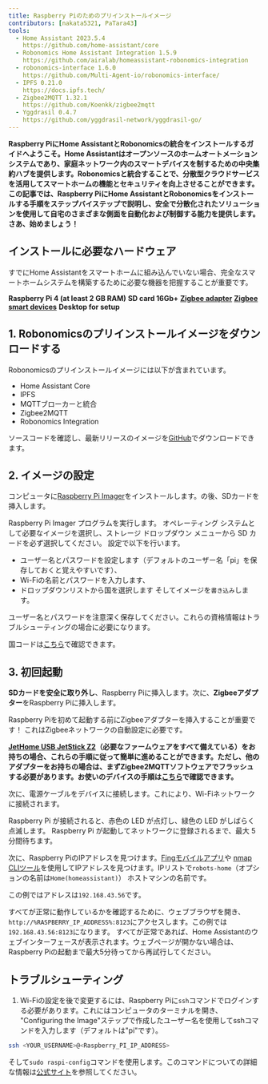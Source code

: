 ```yaml
---
title: Raspberry Piのためのプリインストールイメージ
contributors: [nakata5321, PaTara43]
tools:
  - Home Assistant 2023.5.4
    https://github.com/home-assistant/core
  - Robonomics Home Assistant Integration 1.5.9
    https://github.com/airalab/homeassistant-robonomics-integration
  - robonomics-interface 1.6.0
    https://github.com/Multi-Agent-io/robonomics-interface/
  - IPFS 0.21.0
    https://docs.ipfs.tech/
  - Zigbee2MQTT 1.32.1
    https://github.com/Koenkk/zigbee2mqtt
  - Yggdrasil 0.4.7
    https://github.com/yggdrasil-network/yggdrasil-go/
---
```


**Raspberry PiにHome AssistantとRobonomicsの統合をインストールするガイドへようこそ。Home Assistantはオープンソースのホームオートメーションシステムであり、家庭ネットワーク内のスマートデバイスを制するための中央集約ハブを提供します。Robonomicsと統合することで、分散型クラウドサービスを活用してスマートホームの機能とセキュリティを向上させることができます。この記事では、Raspberry PiにHome AssistantとRobonomicsをインストールする手順をステップバイステップで説明し、安全で分散化されたソリューションを使用して自宅のさまざまな側面を自動化および制御する能力を提供します。さあ、始めましょう！**

## インストールに必要なハードウェア

すでにHome Assistantをスマートホームに組み込んでいない場合、完全なスマートホームシステムを構築するために必要な機器を把握することが重要です。

  <robo-wiki-grid-element-wrapper textAlign="center" :columns="3" flexible>
    <robo-wiki-grid-element>
      <robo-wiki-picture src="home-assistant/need_2.png" /> 
      <b>Raspberry Pi 4 (at least 2 GB RAM)</b>
    </robo-wiki-grid-element>
    <robo-wiki-grid-element>
      <robo-wiki-picture src="home-assistant/need_3.png" /> 
      <b>SD card 16Gb+</b>
    </robo-wiki-grid-element>
    <robo-wiki-grid-element>
      <robo-wiki-picture src="home-assistant/need_7.png" /> 
      <a href="https://www.zigbee2mqtt.io/information/supported_adapters.html" target="_blank"><b>Zigbee adapter</b></a>
    </robo-wiki-grid-element>
  </robo-wiki-grid-element-wrapper>

  <robo-wiki-grid-element-wrapper textAlign="center" :columns="2">
    <robo-wiki-grid-element>
      <robo-wiki-picture src="home-assistant/need_5.png" />
      <a href="https://www.zigbee2mqtt.io/supported-devices/" target="_blank"><b>Zigbee smart devices</b></a>
    </robo-wiki-grid-element>
    <robo-wiki-grid-element>
      <robo-wiki-picture src="home-assistant/need_9.png" />
      <b>Desktop for setup</b>
    </robo-wiki-grid-element>
  </robo-wiki-grid-element-wrapper>


## 1. Robonomicsのプリインストールイメージをダウンロードする

Robonomicsのプリインストールイメージには以下が含まれています。
- Home Assistant Core
- IPFS
- MQTTブローカーと統合
- Zigbee2MQTT
- Robonomics Integration

<robo-wiki-button label="Download image (~528 Mb)" link="https://crustipfs.info/ipfs/QmeDPrNYLQKFCZgPmxyxDWSAXSjSaw7Dx46d9p3JSGM1hA?filename=robonomics_rpi.xz&download=true" />

<robo-wiki-note type="warning" title="For advanced users">

ソースコードを確認し、最新リリースのイメージを[GitHub](https://github.com/airalab/Robonomics-HomeAssistant-image/releases)でダウンロードできます。

</robo-wiki-note>


## 2. イメージの設定

コンピュータに[Raspberry Pi Imager](https://www.raspberrypi.com/software/)をインストールします。の後、SDカードを挿入します。

<robo-wiki-picture src="home-assistant/insert-sd-card.gif" alt="insert SD card" />


Raspberry Pi Imager プログラムを実行します。 オペレーティング システムとして必要なイメージを選択し、ストレージ ドロップダウン メニューから SD カードを必ず選択してください。
設定で以下を行います。
- ユーザー名とパスワードを設定します（デフォルトのユーザー名「pi」を保存しておくと覚えやすいです）、  
- Wi-Fiの名前とパスワードを入力します、 
- ドロップダウンリストから国を選択します
そしてイメージを`書き込み`します。 
                   
<robo-wiki-note type="note">ユーザー名とパスワードを注意深く保存してください。これらの資格情報はトラブルシューティングの場合に必要になります。</robo-wiki-note>
                        
<robo-wiki-video autoplay loop controls :videos="[{src: 'https://cloudflare-ipfs.com/ipfs/QmSZM7uVizqQjLnKJy2kifs9uDZB91MgALDBARenkzU3mb', type:'mp4'}]" cover="covers/cover-1.png" />

国コードは[こちら](https://en.wikipedia.org/wiki/List_of_ISO_3166_country_codes)で確認できます。

## 3. 初回起動

**SDカードを安全に取り外し**、Raspberry Piに挿入します。次に、**Zigbeeアダプター**をRaspberry Piに挿入します。

<robo-wiki-note type="warning">Raspberry Piを初めて起動する前にZigbeeアダプターを挿入することが重要です！ 
これはZigbeeネットワークの自動設定に必要です。</robo-wiki-note>

**[JetHome USB JetStick Z2](https://jethome.ru/z2/?sl=en)（必要なファームウェアをすべて備えている）をお持ちの場合、これらの手順に従って簡単に進めることができます。ただし、他のアダプターをお持ちの場合は、まずZigbee2MQTTソフトウェアでフラッシュする必要があります。お使いのデバイスの手順は[こちら](https://www.zigbee2mqtt.io/information/supported_adapters.html)で確認できます。**

次に、電源ケーブルをデバイスに接続します。これにより、Wi-Fiネットワークに接続されます。 

<robo-wiki-picture src="home-assistant/first-start.gif" alt="first boot" />

Raspberry Pi が接続されると、赤色の LED が点灯し、緑色の LED がしばらく点滅します。 Raspberry Pi が起動してネットワークに登録されるまで、最大 5 分間待ちます。

次に、Raspberry PiのIPアドレスを見つけます。[Fingモバイルアプリ](https://www.fing.com/products)や 
[nmap CLIツール](https://vitux.com/find-devices-connected-to-your-network-with-nmap/)を使用してIPアドレスを見つけます。IPリストで`robots-home`（オプションの名前は`Home(homeassistant)`） 
ホストマシンの名前です。 

この例ではアドレスは`192.168.43.56`です。 

すべてが正常に動作しているかを確認するために、ウェブブラウザを開き、`http://%RASPBERRY_IP_ADDRESS%:8123`にアクセスします。この例では`192.168.43.56:8123`になります。
すべてが正常であれば、Home Assistantのウェブインターフェースが表示されます。ウェブページが開かない場合は、Raspberry Piの起動まで最大5分待ってから再試行してください。 

<robo-wiki-video loop controls :videos="[{src: 'https://crustipfs.info/ipfs/QmXjFaTd81dLrMgADtENmSqbS2uJuLJUgQUrmDu2CsSuAq', type:'mp4'}]"  cover="covers/cover-2.png" />


## トラブルシューティング

1. Wi-Fiの設定を後で変更するには、Raspberry Piに`ssh`コマンドでログインする必要があります。これにはコンピュータのターミナルを開き、
"Configuring the Image"ステップで作成したユーザー名を使用してsshコマンドを入力します（デフォルトは"pi"です）。 

<code-helper additionalLine="your_username@your_hostname">

```bash
ssh <YOUR_USERNAME>@<Raspberry_PI_IP_ADDRESS>
```
</code-helper>

そして`sudo raspi-config`コマンドを使用します。このコマンドについての詳細な情報は[公式サイト](https://www.raspberrypi.com/documentation/computers/configuration.html)を参照してください。
